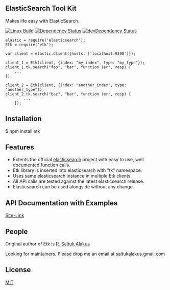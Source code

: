 ## ElasticSearch Tool Kit

Makes life easy with ElasticSearch.

[![Linux Build][travis-image]][travis-url]
[![Dependency Status][david-dm-dev-image]][david-dm-dev-url]
[![devDependency Status][david-dm-devDep-image]][david-dm-devDep-url]

    elastic = require('elasticsearch');
    Etk = require('etk');

    var client = elastic.Client({hosts: ['localhost:9200']});

    client_1 = Etk(client, {index: "my_index", type: "my_type"});
    client_1.tk.search("foo", "bar", function (err, resp) {
        ...
    });

    client_2 = Etk(client, {index: "another_index", type: "another_type"});
    client_2.tk.search("baz", "bar", function (err, resp) {
            ...
        });

## Installation
$ npm install etk

## Features
* Extents the official [elasticsearch](https://github.com/elastic/elasticsearch-js) project with easy to use, well documented function calls.
* Etk library is inserted into elasticsearch with "tk" namespace.
* Uses same elasticsearch instance in multiple Etk clients.
* All API calls are tested against the latest elasticsearch release.
* Elasticsearch can be used alongside without any change.

## API Documentation with Examples
[Site-Link](http://saltukalakus.github.io/etk)

## People

Original author of Etk is [R. Saltuk Alakus](https://github.com/saltukalakus)

Looking for maintainers. Please drop me an email at saltukalakus.gmail.com

## License

[MIT](LICENSE)

[travis-image]: https://travis-ci.org/saltukalakus/etk.svg?branch=master
[travis-url]: https://travis-ci.org/saltukalakus/etk
[david-dm-dev-image]: https://david-dm.org/saltukalakus/etk.svg?style=flat
[david-dm-dev-url]: https://david-dm.org/saltukalakus/etk
[david-dm-devDep-image]: https://david-dm.org/saltukalakus/etk/dev-status.svg?style=flat
[david-dm-devDep-url]: https://david-dm.org/saltukalakus/etk#info=devDependencies
